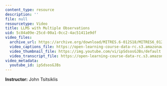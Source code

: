 ```yaml
---
content_type: resource
description: ''
file: null
resourcetype: Video
title: LLMS with Multiple Observations
uid: 5c84a09e-25cd-00a1-0cc2-4ac51411e9df
video_files:
  archive_url: https://archive.org/download/MITRES.6-012S18/MITRES6_012S18_L17-07_300k.mp4
  video_captions_file: https://open-learning-course-data-rc.s3.amazonaws.com/res-6-012-introduction-to-probability-spring-2018/95457f696ce75f6f8426816783280991_ipSdsosGJBs.vtt
  video_thumbnail_file: https://img.youtube.com/vi/ipSdsosGJBs/default.jpg
  video_transcript_file: https://open-learning-course-data-rc.s3.amazonaws.com/res-6-012-introduction-to-probability-spring-2018/d93cd92fb72fd0d877bc1715719a9ed3_ipSdsosGJBs.pdf
video_metadata:
  youtube_id: ipSdsosGJBs
---
```


**Instructor:** John Tsitsiklis